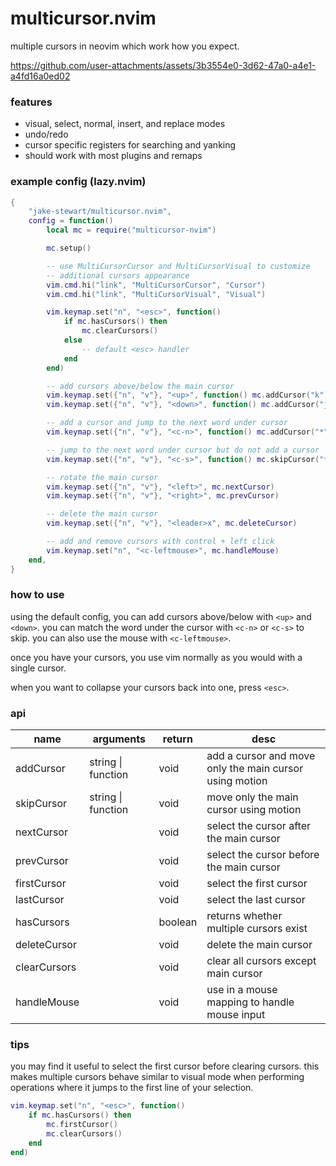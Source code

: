 # multicursor.nvim

multiple cursors in neovim which work how you expect.

https://github.com/user-attachments/assets/3b3554e0-3d62-47a0-a4e1-a4fd16a0ed02

### features

- visual, select, normal, insert, and replace modes
- undo/redo
- cursor specific registers for searching and yanking
- should work with most plugins and remaps

### example config (lazy.nvim)

```lua
{
    "jake-stewart/multicursor.nvim",
    config = function()
        local mc = require("multicursor-nvim")

        mc.setup()

        -- use MultiCursorCursor and MultiCursorVisual to customize
        -- additional cursors appearance
        vim.cmd.hi("link", "MultiCursorCursor", "Cursor")
        vim.cmd.hi("link", "MultiCursorVisual", "Visual")

        vim.keymap.set("n", "<esc>", function()
            if mc.hasCursors() then
                mc.clearCursors()
            else
                -- default <esc> handler
            end
        end)

        -- add cursors above/below the main cursor
        vim.keymap.set({"n", "v"}, "<up>", function() mc.addCursor("k") end)
        vim.keymap.set({"n", "v"}, "<down>", function() mc.addCursor("j") end)

        -- add a cursor and jump to the next word under cursor
        vim.keymap.set({"n", "v"}, "<c-n>", function() mc.addCursor("*") end)

        -- jump to the next word under cursor but do not add a cursor
        vim.keymap.set({"n", "v"}, "<c-s>", function() mc.skipCursor("*") end)

        -- rotate the main cursor
        vim.keymap.set({"n", "v"}, "<left>", mc.nextCursor)
        vim.keymap.set({"n", "v"}, "<right>", mc.prevCursor)

        -- delete the main cursor
        vim.keymap.set({"n", "v"}, "<leader>x", mc.deleteCursor)

        -- add and remove cursors with control + left click
        vim.keymap.set("n", "<c-leftmouse>", mc.handleMouse)
    end,
}
```

### how to use

using the default config, you can add cursors above/below with `<up>` and `<down>`.
you can match the word under the cursor with `<c-n>` or `<c-s>` to skip.
you can also use the mouse with `<c-leftmouse>`.

once you have your cursors, you use vim normally as you would with a single cursor.

when you want to collapse your cursors back into one, press `<esc>`.


### api
| name         | arguments          | return  | desc                                                    |
| ------------ | -----------------  | ------- | ------------------------------------------------------- |
| addCursor    | string \| function | void    | add a cursor and move only the main cursor using motion |
| skipCursor   | string \| function | void    | move only the main cursor using motion                  |
| nextCursor   |                    | void    | select the cursor after the main cursor                 |
| prevCursor   |                    | void    | select the cursor before the main cursor                |
| firstCursor  |                    | void    | select the first cursor                                 |
| lastCursor   |                    | void    | select the last cursor                                  |
| hasCursors   |                    | boolean | returns whether multiple cursors exist                  |
| deleteCursor |                    | void    | delete the main cursor                                  |
| clearCursors |                    | void    | clear all cursors except main cursor                    |
| handleMouse  |                    | void    | use in a mouse mapping to handle mouse input            |


### tips

you may find it useful to select the first cursor before clearing cursors.
this makes multiple cursors behave similar to visual mode when performing
operations where it jumps to the first line of your selection.

```lua
vim.keymap.set("n", "<esc>", function()
    if mc.hasCursors() then
        mc.firstCursor()
        mc.clearCursors()
    end
end)
```
